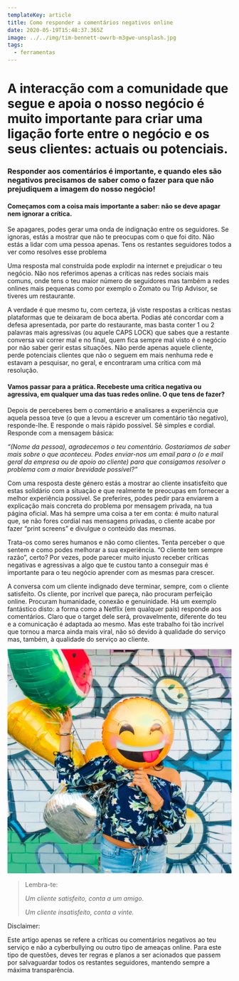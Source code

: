 ```yaml
---
templateKey: article
title: Como responder a comentários negativos online
date: 2020-05-19T15:48:37.365Z
image: ../../img/tim-bennett-owvrb-m3gwe-unsplash.jpg
tags:
  - ferramentas
---
```

# A interacção com a comunidade que segue e apoia o nosso negócio é muito importante para criar uma ligação forte entre o negócio e os seus clientes: actuais ou potenciais.



### Responder aos comentários é importante, e quando eles são negativos precisamos de saber como o fazer para que não prejudiquem a imagem do nosso negócio!



#### Começamos com a coisa mais importante a saber: não se deve apagar nem ignorar a crítica.

Se apagares, podes gerar uma onda de indignação entre os seguidores. Se ignoras, estás a mostrar que não te preocupas com o que foi dito. Não estás a lidar com uma pessoa apenas. Tens os restantes seguidores todos a ver como resolves esse problema

Uma resposta mal construída pode explodir na internet e prejudicar o teu negócio. Não nos referimos apenas a críticas nas redes sociais mais comuns, onde tens o teu maior número de seguidores mas também a redes onlines mais pequenas como por exemplo o Zomato ou Trip Advisor, se tiveres um restaurante.

A verdade é que mesmo tu, com certeza, já viste respostas a críticas nestas plataformas que te deixaram de boca aberta. Podias até concordar com a defesa apresentada, por parte do restaurante, mas basta conter 1 ou 2 palavras mais agressivas (ou aquele CAPS LOCK) que sabes que a restante conversa vai correr mal e no final, quem fica sempre mal visto é o negócio por não saber gerir estas situações. Não perde apenas aquele cliente, perde potenciais clientes que não o seguem em mais nenhuma rede e estavam a pesquisar, no geral, e encontraram uma crítica com má resolução.



#### Vamos passar para a prática. Recebeste uma crítica negativa ou agressiva, em qualquer uma das tuas redes online. O que tens de fazer?

Depois de perceberes bem o comentário e analisares a experiência que aquela pessoa teve (o que a levou a escrever um comentário tão negativo), responde-lhe. E responde o mais rápido possível. Sê simples e cordial. Responde com a mensagem básica:

*“(Nome da pessoa), agradecemos o teu comentário. Gostaríamos de saber mais sobre o que aconteceu. Podes enviar-nos um email para o (o e mail geral da empresa ou de apoio ao cliente) para que consigamos resolver o problema com a maior brevidade possível?”*

Com uma resposta deste género estás a mostrar ao cliente insatisfeito que estas solidário com a situação e que realmente te preocupas em fornecer a melhor experiência possível. Se preferires, podes pedir para enviarem a explicação mais concreta do problema por mensagem privada, na tua página oficial. Mas há sempre uma coisa a ter em conta: é muito natural que, se não fores cordial nas mensagens privadas, o cliente acabe por fazer “print screens” e divulgue o conteúdo das mesmas.

Trata-os como seres humanos e não como clientes. Tenta perceber o que sentem e como podes melhorar a sua experiência. “O cliente tem sempre razão”, certo? Por vezes, pode parecer muito injusto receber críticas negativas e agressivas a algo que te custou tanto a conseguir mas é importante para o teu negócio aprender com as mesmas para crescer.



A conversa com um cliente indignado deve terminar, sempre, com o cliente satisfeito. Os cliente, por incrível que pareça, não procuram perfeição online. Procuram humanidade, conexão e genuinidade. Há um exemplo fantástico disto: a forma como a Netflix (em qualquer país) responde aos comentários. Claro que o target dele será, provavelmente, diferente do teu e a comunicação é adaptada ao mesmo. Mas este trabalho foi tão incrível que tornou a marca ainda mais viral, não só devido à qualidade do serviço mas, também, à qualidade do serviço ao cliente.

![cliente satisfeito](../../img/lidya-nada-_0akqa9gr4s-unsplash.jpg)

> Lembra-te: 
>
> *Um cliente satisfeito, conta a um amigo.*
>
> *Um cliente insatisfeito, conta a vinte.*



Disclaimer:

Este artigo apenas se refere a críticas ou comentários negativos ao teu serviço e não a cyberbullying ou outro tipo de ameaças online. Para este tipo de questões, deves ter regras e planos a ser acionados que passem por salvaguardar todos os restantes seguidores, mantendo sempre a máxima transparência.